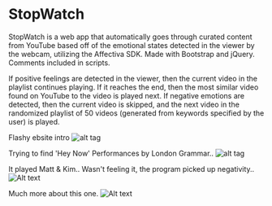 # StopWatch
StopWatch is a web app that automatically goes through curated content from YouTube based off of the emotional states detected in the viewer by the webcam, utilizing the Affectiva SDK. Made with Bootstrap and jQuery. Comments included in scripts. 

If positive feelings are detected in the viewer, then the current video in the playlist continues playing. If it reaches the end, then the most similar video found on YouTube to the video is played next. If negative emotions are detected, then the current video is skipped, and the next video in the randomized playlist of 50 videos (generated from keywords specified by the user) is played.

Flashy ebsite intro
![alt tag](https://github.com/jddunn/stopwatch-master/blob/master/screenshots/stopwatch-site-demo-1.png)

Trying to find 'Hey Now' Performances by London Grammar..
![alt tag](https://github.com/jddunn/stopwatch-master/blob/master/screenshots/stopwatch-site-demo-2.png)

It played Matt & Kim.. Wasn't feeling it, the program picked up negativity..
![Alt text](https://github.com/jddunn/stopwatch-master/blob/master/screenshots/stopwatch-site-demo-3.png)

Much more about this one.
![Alt text](https://github.com/jddunn/stopwatch-master/blob/master/screenshots/stopwatch-site-demo-4.png)
